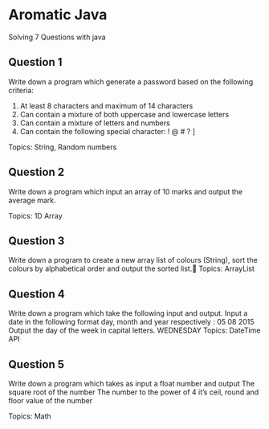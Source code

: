 # Aromatic Java
Solving 7 Questions with java

## Question 1
Write down a program which generate a password based on the following criteria:
1. At least 8 characters and maximum of 14 characters
2. Can contain a mixture of both uppercase and lowercase letters
3. Can contain a mixture of letters and numbers
4. Can contain the following special character: ! @ # ? ]

Topics: String, Random numbers

## Question 2
Write down a program which input an array of 10 marks and output the average mark.

Topics: 1D Array

## Question 3
Write down a program to create a new array list of colours (String), sort the colours by alphabetical order and output the sorted list.
Topics: ArrayList

## Question 4
Write down a program which take the following input and output.
Input a date in the following format day, month and year respectively :
05 08 2015
Output  the day of the week in capital letters.
WEDNESDAY
Topics: DateTime API

## Question 5 
Write down a program which takes as input a float number and output
The square root of the number
The number to the power of 4
it’s ceil, round and floor value of the number

Topics: Math

